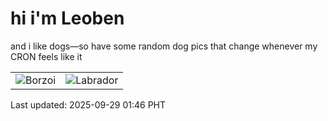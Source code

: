 # hi i'm Leoben

and i like dogs—so have some random dog pics that change whenever my CRON feels like it

|  |  |
|--------|----------|
| ![Borzoi](https://random-dog-vercel.vercel.app/api/random-borzoi?v=1759081574) | ![Labrador](https://random-dog-vercel.vercel.app/api/random-labrador?v=1759081574) |

Last updated: 2025-09-29 01:46 PHT
